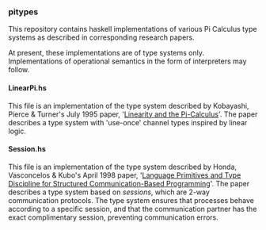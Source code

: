 ### pitypes
This repository contains haskell implementations of various Pi Calculus type systems as described in corresponding research papers.

At present, these implementations are of type systems only. Implementations of operational semantics in the form of interpreters may follow.

#### LinearPi.hs

This file is an implementation of the type system described by Kobayashi, Pierce & Turner's July 1995 paper, '[Linearity and the Pi-Calculus](http://dl.acm.org/citation.cfm?id=330251)'. The paper describes a type system with 'use-once' channel types inspired by linear logic.


#### Session.hs

This file is an implementation of the type system described by Honda, Vasconcelos & Kubo's April 1998 paper, '[Language Primitives and Type Discipline for Structured Communication-Based Programming](http://dl.acm.org/citation.cfm?id=651876)'. The paper describes a type system based on *sessions*, which are 2-way communication protocols. The type system ensures that processes behave according to a specific session, and that the communication partner has the exact complimentary session, preventing communication errors.
